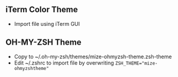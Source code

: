 ## iTerm Color Theme

- Import file using iTerm GUI

## OH-MY-ZSH Theme

- Copy to ~/.oh-my-zsh/themes/mize-ohmyzsh-theme.zsh-theme
- Edit ~/.zshrc to import file by overwriting `ZSH_THEME="mize-ohmyzshtheme"`
